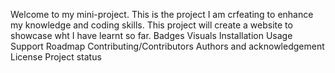 Welcome to my mini-project.
This is the project I am crfeating to enhance my knowledge and coding skills.
This project will create a website to showcase wht I have learnt so far. 
Badges
Visuals
Installation
Usage
Support 
Roadmap
Contributing/Contributors
Authors and acknowledgement
License
Project status